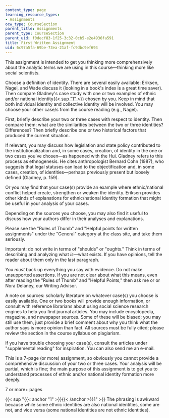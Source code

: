 ```yaml
---
content_type: page
learning_resource_types:
- Assignments
ocw_type: CourseSection
parent_title: Assignments
parent_type: CourseSection
parent_uid: f0decf83-1f25-3c32-0cb5-e2e4936fa591
title: First Written Assignment
uid: 6c97a5fa-69be-73ea-21af-fc9dbc9ef694
---
```


This assignment is intended to get you thinking more comprehensively about the analytic terms we are using in this course—thinking more like social scientists.

Choose a definition of identity. There are several easily available: Eriksen, Nagel, and Wade discuss it (looking in a book's index is a great time saver). Then compare Gladney's case study with one or two examples of ethnic and/or national identity[{{< sup "1" >}}](#1) chosen by you. Keep in mind that both individual identity and collective identity will be involved. You may choose your other case/s from the course reading (e.g., Nagel).

First, briefly describe your two or three cases with respect to identity. Then compare them: what are the similarities between the two or three identities? Differences? Then briefly describe one or two historical factors that produced the current situation.

If relevant, you may discuss how legislation and state policy contributed to the institutionalization and, in some cases, creation, of identity in the one or two cases you've chosen—as happened with the Hui. Gladney refers to this process as ethnogenesis. He cites anthropologist Bernard Cohn (1987), who suggests that legal statuses can lead to the objectification and, in some cases, creation, of identities—perhaps previously present but loosely defined (Gladney, p. 159).

Or you may find that your case(s) provide an example where ethnic/national conflict helped create, strengthen or weaken the identity. Eriksen provides other kinds of explanations for ethnic/national identity formation that might be useful in your analysis of your cases.

Depending on the sources you choose, you may also find it useful to discuss how your authors differ in their analyses and explanations.

Please see the "Rules of Thumb" and "Helpful points for written assignments" under the "General" category at the class site, and take them seriously.

Important: do not write in terms of "shoulds" or "oughts." Think in terms of describing and analyzing what _is_—what exists. If you have opinions, tell the reader about them only in the last paragraph.

You _must_ back up everything you say with evidence. Do not make unsupported assertions. If you are not clear about what this means, even after reading the "Rules of Thumb" and "Helpful Points," then ask me or or Nora Delaney, our Writing Advisor.

A note on sources: scholarly literature on whatever case(s) you choose is easily available. One or two books will provide enough information, or consult with reference librarians about using social science research engines to help you find journal articles. You may include encyclopedia, magazine, and newspaper sources. Some of these will be biased; you may still use them, just provide a brief comment about why you think what the author says is more opinion than fact. All sources must be fully cited; please review the section in the course syllabus on plagiarism.

If you have trouble choosing your case(s), consult the articles under "supplemental reading" for inspiration. You can also send me an e-mail.

This is a 7-page (or more) assignment, so obviously you cannot provide a comprehensive discussion of your two or three cases. Your analysis will be partial, which is fine; the main purpose of this assignment is to get you to understand processes of ethnic and/or national identity formation more deeply.

7 or more+ pages

{{< sup "{{< anchor \"1\" >}}{{< /anchor >}}1" >}} The phrasing is awkward because while some ethnic identities are also national identities, some are not, and vice versa (some national identities are not ethnic identities).